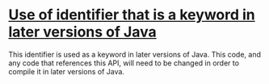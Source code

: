 # [Use of identifier that is a keyword in later versions of Java](https://spotbugs.readthedocs.io/en/latest/bugDescriptions.html#NM_FUTURE_KEYWORD_USED_AS_MEMBER_IDENTIFIER)

This identifier is used as a keyword in later versions of Java. This code, and
any code that references this API,
will need to be changed in order to compile it in later versions of Java.